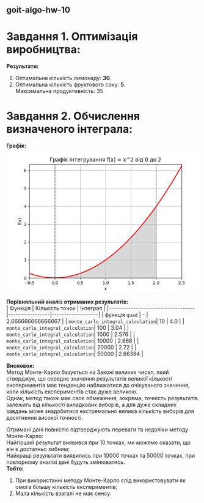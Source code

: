 ## goit-algo-hw-10
# Завдання 1. Оптимізація виробництва:
**Результати:**
1. Оптимальна кількість лимонаду: **30**.<br>
2. Оптимальна кількість фруктового соку: **5**.<br>
Максимальна продуктивність: 35<br>

# Завдання 2. Обчислення визначеного інтеграла:
**Графік:**<br>
![Images/plot.png](https://github.com/Spogoretskyi/goit-algo-hw-10/blob/main/Images/plot.png)

**Порівняльний аналіз отриманих результатів:**<br>
| Функція                           | Кількість точок | Інтеграл          | 
|-----------------------------------|-----------------|-------------------|
| функція `quad`                    | -               | 2.666666666666667 |
| `monte_carlo_integral_calculation`| 10              | 4.0               |
| `monte_carlo_integral_calculation`| 100             | 3.04              |
| `monte_carlo_integral_calculation`| 1000            | 2.576             |
| `monte_carlo_integral_calculation`| 10000           | 2.668             | 
| `monte_carlo_integral_calculation`| 20000           | 2.72              | 
| `monte_carlo_integral_calculation`| 50000           | 2.66384           |

**Висновок:**<br>
Метод Монте-Карло базується на Законі великих чисел, який стверджує, що середнє значення результатів великої кількості експериментів має тенденцію наближатися до очікуваного значення, коли кількість експериментів стає дуже великою.<br>
Однак, метод також має своє обмеження, зокрема, точність результатів залежить від кількості випадкових виборів, а для дуже складних завдань може знадобитися екстремально велика кількість виборів для досягнення високої точності.<br>

Отримані дані повністю підтверджують переваги та недоліки методу Монте-Карло:<br>
Найгірший результат виявився при 10 точках, ми можемо сказати, що він є достатньо хибним;<br>
Найкращі результати виявились при 10000 точках та 50000 точках, при повторному аналізі дані будуть змінюватись.<br>
**Тобто:** 
1. При використанні методу Монте-Карло слід використовувати як омога більшу кількість експериментів;<br> 
2. Мала кількість взагалі не має сенсу.<br> 
